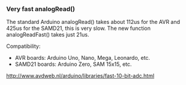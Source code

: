 ### Very fast analogRead()
The standard Arduino analogRead() takes about 112us for the AVR and 425us for the SAMD21, this is very slow. 
The new function analogReadFast() takes just 21us. 

Compatibility:
- AVR boards: Arduino Uno, Nano, Mega, Leonardo, etc.
- SAMD21 boards: Arduino Zero, SAM 15x15, etc. 

http://www.avdweb.nl/arduino/libraries/fast-10-bit-adc.html
